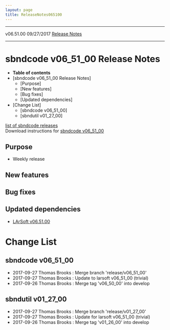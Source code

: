 ```yaml
---
layout: page
title: ReleaseNotes065100
---
```


  ----------- ------------ -- -- ------------------------------------------------------
  v06.51.00   09/27/2017         [Release Notes](ReleaseNotes065100.html)
  ----------- ------------ -- -- ------------------------------------------------------



sbndcode v06\_51\_00 Release Notes
======================================================================================

-   **Table of contents**
-   [sbndcode v06\_51\_00 Release
    Notes]
    -   [Purpose]
    -   [New features]
    -   [Bug fixes]
    -   [Updated dependencies]
-   [Change List]
    -   [sbndcode v06\_51\_00]
    -   [sbndutil v01\_27\_00]

[list of sbndcode
releases](List_of_SBND_code_releases.html)\
Download instructions for [sbndcode
v06\_51\_00](http://scisoft.fnal.gov/scisoft/bundles/sbnd/v06_51_00/sbndcode-v06_51_00.html)



Purpose
----------------------------------

-   Weekly release



New features
--------------------------------------------



Bug fixes
--------------------------------------



Updated dependencies
------------------------------------------------------------

-   [LArSoft
    v06.51.00](https://cdcvs.fnal.gov/redmine/projects/larsoft/wiki/ReleaseNotes065100)



Change List
==========================================



sbndcode v06\_51\_00
----------------------------------------------------------

-   2017-09-27 Thomas Brooks : Merge branch \'release/v06\_51\_00\'
-   2017-09-27 Thomas Brooks : Update to larsoft v06\_51\_00 (trivial)
-   2017-09-26 Thomas Brooks : Merge tag \'v06\_50\_00\' into develop



sbndutil v01\_27\_00
----------------------------------------------------------

-   2017-09-27 Thomas Brooks : Merge branch \'release/v01\_27\_00\'
-   2017-09-27 Thomas Brooks : Update for larsoft v06\_51\_00 (trivial)
-   2017-09-26 Thomas Brooks : Merge tag \'v01\_26\_00\' into develop
